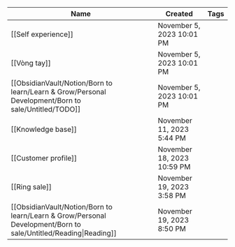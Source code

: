|Name|Created|Tags|
|---|---|---|
|[[Self experience]]|November 5, 2023 10:01 PM||
|[[Vòng tay]]|November 5, 2023 10:01 PM||
|[[ObsidianVault/Notion/Born to learn/Learn & Grow/Personal Development/Born to sale/Untitled/TODO]]|November 5, 2023 10:01 PM||
|[[Knowledge base]]|November 11, 2023 5:44 PM||
|[[Customer profile]]|November 18, 2023 10:59 PM||
|[[Ring sale]]|November 19, 2023 3:58 PM||
|[[ObsidianVault/Notion/Born to learn/Learn & Grow/Personal Development/Born to sale/Untitled/Reading\|Reading]]|November 19, 2023 8:50 PM||